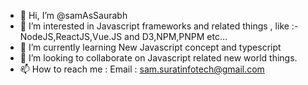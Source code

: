 - 👋 Hi, I’m @samAsSaurabh
- 👀 I’m interested in Javascript frameworks and related things , like :- NodeJS,ReactJS,Vue.JS and D3,NPM,PNPM etc...
- 🌱 I’m currently learning New Javascript concept and typescript 
- 💞️ I’m looking to collaborate on Javascript related new world things.
- 📫 How to reach me : Email : sam.suratinfotech@gmail.com

<!---
samAsSaurabh/samAsSaurabh is a ✨ special ✨ repository because its `README.md` (this file) appears on your GitHub profile.
You can click the Preview link to take a look at your changes.
--->
